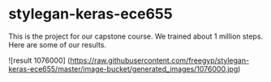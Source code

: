 # stylegan-keras-ece655

This is the project for our capstone course. We trained about 1 million steps. Here are some of our results.

![result 1076000]
(https://raw.githubusercontent.com/freegyp/stylegan-keras-ece655/master/image-bucket/generated_images/1076000.jpg)
